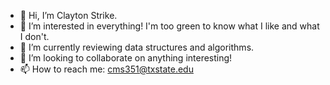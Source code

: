 - 👋 Hi, I’m Clayton Strike.
- 👀 I’m interested in everything! I'm too green to know what I like and what I don't. 
- 🌱 I’m currently reviewing data structures and algorithms. 
- 💞️ I’m looking to collaborate on anything interesting!
- 📫 How to reach me: cms351@txstate.edu

<!---
cstrike2/cstrike2 is a ✨ special ✨ repository because its `README.md` (this file) appears on your GitHub profile.
You can click the Preview link to take a look at your changes.
--->
